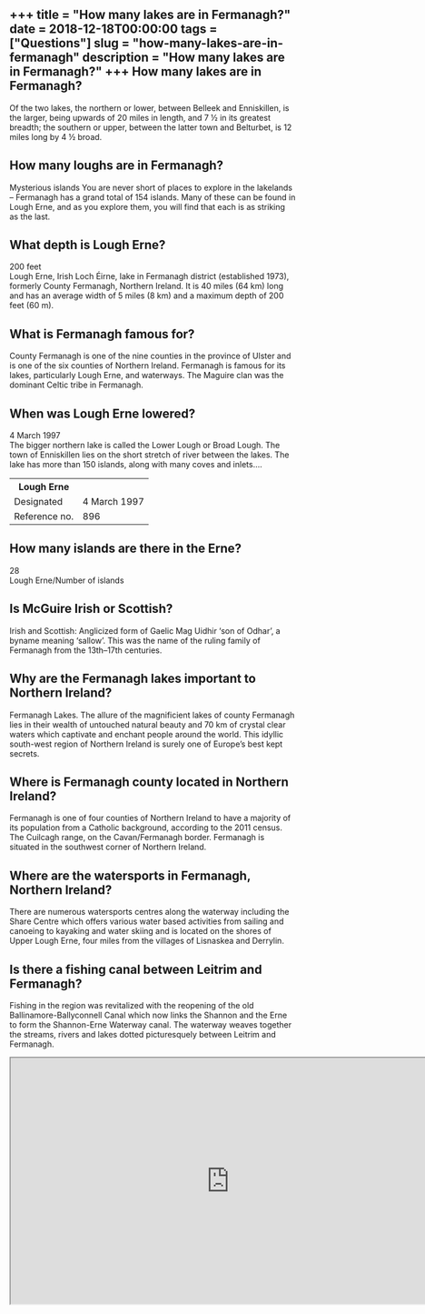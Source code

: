 +++
title = "How many lakes are in Fermanagh?"
date = 2018-12-18T00:00:00
tags = ["Questions"]
slug = "how-many-lakes-are-in-fermanagh"
description = "How many lakes are in Fermanagh?"
+++
How many lakes are in Fermanagh?
--------------------------------

Of the two lakes, the northern or lower, between Belleek and Enniskillen, is the larger, being upwards of 20 miles in length, and 7 ½ in its greatest breadth; the southern or upper, between the latter town and Belturbet, is 12 miles long by 4 ½ broad.

How many loughs are in Fermanagh?
---------------------------------

Mysterious islands You are never short of places to explore in the lakelands – Fermanagh has a grand total of 154 islands. Many of these can be found in Lough Erne, and as you explore them, you will find that each is as striking as the last.

What depth is Lough Erne?
-------------------------

200 feet  
Lough Erne, Irish Loch Éirne, lake in Fermanagh district (established 1973), formerly County Fermanagh, Northern Ireland. It is 40 miles (64 km) long and has an average width of 5 miles (8 km) and a maximum depth of 200 feet (60 m).

What is Fermanagh famous for?
-----------------------------

County Fermanagh is one of the nine counties in the province of Ulster and is one of the six counties of Northern Ireland. Fermanagh is famous for its lakes, particularly Lough Erne, and waterways. The Maguire clan was the dominant Celtic tribe in Fermanagh.

When was Lough Erne lowered?
----------------------------

4 March 1997  
The bigger northern lake is called the Lower Lough or Broad Lough. The town of Enniskillen lies on the short stretch of river between the lakes. The lake has more than 150 islands, along with many coves and inlets….

<table><tr><th>Lough Erne</th></tr><tr><td>Designated</td><td>4 March 1997</td></tr><tr><td>Reference no.</td><td>896</td></tr></table>

How many islands are there in the Erne?
---------------------------------------

28  
Lough Erne/Number of islands

Is McGuire Irish or Scottish?
-----------------------------

Irish and Scottish: Anglicized form of Gaelic Mag Uidhir ‘son of Odhar’, a byname meaning ‘sallow’. This was the name of the ruling family of Fermanagh from the 13th–17th centuries.

Why are the Fermanagh lakes important to Northern Ireland?
----------------------------------------------------------

Fermanagh Lakes. The allure of the magnificient lakes of county Fermanagh lies in their wealth of untouched natural beauty and 70 km of crystal clear waters which captivate and enchant people around the world. This idyllic south-west region of Northern Ireland is surely one of Europe’s best kept secrets.

Where is Fermanagh county located in Northern Ireland?
------------------------------------------------------

Fermanagh is one of four counties of Northern Ireland to have a majority of its population from a Catholic background, according to the 2011 census. The Cuilcagh range, on the Cavan/Fermanagh border. Fermanagh is situated in the southwest corner of Northern Ireland.

Where are the watersports in Fermanagh, Northern Ireland?
---------------------------------------------------------

There are numerous watersports centres along the waterway including the Share Centre which offers various water based activities from sailing and canoeing to kayaking and water skiing and is located on the shores of Upper Lough Erne, four miles from the villages of Lisnaskea and Derrylin.

Is there a fishing canal between Leitrim and Fermanagh?
-------------------------------------------------------

Fishing in the region was revitalized with the reopening of the old Ballinamore-Ballyconnell Canal which now links the Shannon and the Erne to form the Shannon-Erne Waterway canal. The waterway weaves together the streams, rivers and lakes dotted picturesquely between Leitrim and Fermanagh.

<iframe allow="accelerometer; autoplay; clipboard-write; encrypted-media; gyroscope; picture-in-picture" allowfullscreen="" class="__youtube_prefs__  epyt-is-override  no-lazyload" data-no-lazy="1" data-origheight="433" data-origwidth="770" data-skipgform_ajax_framebjll="" height="433" id="_ytid_27494" loading="lazy" src="https://www.youtube.com/embed/sLQRDUvpNwQ?enablejsapi=1&list=PLwIdwlN8UDD6cSodM_x98LwpIpaqzZyTx&autoplay=0&cc_load_policy=0&cc_lang_pref=&iv_load_policy=1&loop=0&modestbranding=0&rel=1&fs=1&playsinline=0&autohide=2&theme=dark&color=red&controls=1&" title="YouTube player" width="770"></iframe>